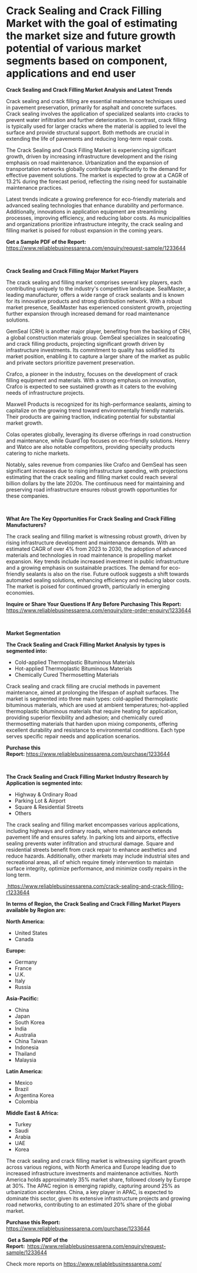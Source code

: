 <p><h1>Crack Sealing and Crack Filling Market with the goal of estimating the market size and future growth potential of various market segments based on component, applications and end user</h1></p><p><strong>Crack Sealing and Crack Filling Market Analysis and Latest Trends</strong></p>
<p><p>Crack sealing and crack filling are essential maintenance techniques used in pavement preservation, primarily for asphalt and concrete surfaces. Crack sealing involves the application of specialized sealants into cracks to prevent water infiltration and further deterioration. In contrast, crack filling is typically used for larger cracks where the material is applied to level the surface and provide structural support. Both methods are crucial in extending the life of pavements and reducing long-term repair costs.</p><p>The Crack Sealing and Crack Filling Market is experiencing significant growth, driven by increasing infrastructure development and the rising emphasis on road maintenance. Urbanization and the expansion of transportation networks globally contribute significantly to the demand for effective pavement solutions. The market is expected to grow at a CAGR of 13.2% during the forecast period, reflecting the rising need for sustainable maintenance practices.</p><p>Latest trends indicate a growing preference for eco-friendly materials and advanced sealing technologies that enhance durability and performance. Additionally, innovations in application equipment are streamlining processes, improving efficiency, and reducing labor costs. As municipalities and organizations prioritize infrastructure integrity, the crack sealing and filling market is poised for robust expansion in the coming years.</p></p>
<p><strong>Get a Sample PDF of the Report:&nbsp;</strong> <a href="https://www.reliablebusinessarena.com/enquiry/request-sample/1233644?utm_campaign=1902&utm_medium=2&utm_source=Github&utm_content=ia&utm_term=02022025&utm_id=crack-sealing-and-crack-filling">https://www.reliablebusinessarena.com/enquiry/request-sample/1233644</a></p>
<p>&nbsp;</p>
<p><strong>Crack Sealing and Crack Filling Major Market Players</strong></p>
<p><p>The crack sealing and filling market comprises several key players, each contributing uniquely to the industry's competitive landscape. SealMaster, a leading manufacturer, offers a wide range of crack sealants and is known for its innovative products and strong distribution network. With a robust market presence, SealMaster has experienced consistent growth, projecting further expansion through increased demand for road maintenance solutions.</p><p>GemSeal (CRH) is another major player, benefiting from the backing of CRH, a global construction materials group. GemSeal specializes in sealcoating and crack filling products, projecting significant growth driven by infrastructure investments. Its commitment to quality has solidified its market position, enabling it to capture a larger share of the market as public and private sectors prioritize pavement preservation.</p><p>Crafco, a pioneer in the industry, focuses on the development of crack filling equipment and materials. With a strong emphasis on innovation, Crafco is expected to see sustained growth as it caters to the evolving needs of infrastructure projects.</p><p>Maxwell Products is recognized for its high-performance sealants, aiming to capitalize on the growing trend toward environmentally friendly materials. Their products are gaining traction, indicating potential for substantial market growth.</p><p>Colas operates globally, leveraging its diverse offerings in road construction and maintenance, while GuardTop focuses on eco-friendly solutions. Henry and Watco are also notable competitors, providing specialty products catering to niche markets.</p><p>Notably, sales revenue from companies like Crafco and GemSeal has seen significant increases due to rising infrastructure spending, with projections estimating that the crack sealing and filling market could reach several billion dollars by the late 2020s. The continuous need for maintaining and preserving road infrastructure ensures robust growth opportunities for these companies.</p></p>
<p>&nbsp;</p>
<p><strong>What Are The Key Opportunities For Crack Sealing and Crack Filling Manufacturers?</strong></p>
<p><p>The crack sealing and filling market is witnessing robust growth, driven by rising infrastructure development and maintenance demands. With an estimated CAGR of over 4% from 2023 to 2030, the adoption of advanced materials and technologies in road maintenance is propelling market expansion. Key trends include increased investment in public infrastructure and a growing emphasis on sustainable practices. The demand for eco-friendly sealants is also on the rise. Future outlook suggests a shift towards automated sealing solutions, enhancing efficiency and reducing labor costs. The market is poised for continued growth, particularly in emerging economies.</p></p>
<p><strong>Inquire or Share Your Questions If Any Before Purchasing This Report:</strong> <a href="https://www.reliablebusinessarena.com/enquiry/pre-order-enquiry/1233644?utm_campaign=1902&utm_medium=2&utm_source=Github&utm_content=ia&utm_term=02022025&utm_id=crack-sealing-and-crack-filling">https://www.reliablebusinessarena.com/enquiry/pre-order-enquiry/1233644</a></p>
<p>&nbsp;</p>
<p><strong>Market Segmentation</strong></p>
<p><strong>The Crack Sealing and Crack Filling Market Analysis by types is segmented into:</strong></p>
<p><ul><li>Cold-applied Thermoplastic Bituminous Materials</li><li>Hot-applied Thermoplastic Bituminous Materials</li><li>Chemically Cured Thermosetting Materials</li></ul></p>
<p><p>Crack sealing and crack filling are crucial methods in pavement maintenance, aimed at prolonging the lifespan of asphalt surfaces. The market is segmented into three main types: cold-applied thermoplastic bituminous materials, which are used at ambient temperatures; hot-applied thermoplastic bituminous materials that require heating for application, providing superior flexibility and adhesion; and chemically cured thermosetting materials that harden upon mixing components, offering excellent durability and resistance to environmental conditions. Each type serves specific repair needs and application scenarios.</p></p>
<p><strong>Purchase this Report:&nbsp;</strong><a href="https://www.reliablebusinessarena.com/purchase/1233644?utm_campaign=1902&utm_medium=2&utm_source=Github&utm_content=ia&utm_term=02022025&utm_id=crack-sealing-and-crack-filling">https://www.reliablebusinessarena.com/purchase/1233644</a></p>
<p>&nbsp;</p>
<p><strong>The Crack Sealing and Crack Filling Market Industry Research by Application is segmented into:</strong></p>
<p><ul><li>Highway & Ordinary Road</li><li>Parking Lot & Airport</li><li>Square & Residential Streets</li><li>Others</li></ul></p>
<p><p>The crack sealing and filling market encompasses various applications, including highways and ordinary roads, where maintenance extends pavement life and ensures safety. In parking lots and airports, effective sealing prevents water infiltration and structural damage. Square and residential streets benefit from crack repair to enhance aesthetics and reduce hazards. Additionally, other markets may include industrial sites and recreational areas, all of which require timely intervention to maintain surface integrity, optimize performance, and minimize costly repairs in the long term.</p></p>
<p><a href="https://www.reliablebusinessarena.com/crack-sealing-and-crack-filling-r1233644?utm_campaign=1902&utm_medium=2&utm_source=Github&utm_content=ia&utm_term=02022025&utm_id=crack-sealing-and-crack-filling">&nbsp;https://www.reliablebusinessarena.com/crack-sealing-and-crack-filling-r1233644</a></p>
<p><strong>In terms of Region, the Crack Sealing and Crack Filling Market Players available by Region are:</strong></p>
<p>
    <p> <strong> North America: </strong>
        <ul>
            <li>United States</li>
            <li>Canada</li>
        </ul>
        </p> 
    <p> <strong> Europe: </strong>
        <ul>
            <li>Germany</li>
            <li>France</li>
            <li>U.K.</li>
            <li>Italy</li>
            <li>Russia</li>
        </ul>
        </p> 
    <p> <strong> Asia-Pacific: </strong>
        <ul>
            <li>China</li>
            <li>Japan</li>
            <li>South Korea</li>
            <li>India</li>
            <li>Australia</li>
            <li>China Taiwan</li>
            <li>Indonesia</li>
            <li>Thailand</li>
            <li>Malaysia</li>
        </ul>
        </p> 
    <p> <strong> Latin America: </strong>
        <ul>
            <li>Mexico</li>
            <li>Brazil</li>
            <li>Argentina Korea</li>
            <li>Colombia</li>
        </ul>
        </p> 
    <p> <strong> Middle East & Africa: </strong>
        <ul>
            <li>Turkey</li>
            <li>Saudi</li>
            <li>Arabia</li>
            <li>UAE</li>
            <li>Korea</li>
        </ul>
    </p>
    </p>
<p><p>The crack sealing and crack filling market is witnessing significant growth across various regions, with North America and Europe leading due to increased infrastructure investments and maintenance activities. North America holds approximately 35% market share, followed closely by Europe at 30%. The APAC region is emerging rapidly, capturing around 25% as urbanization accelerates. China, a key player in APAC, is expected to dominate this sector, given its extensive infrastructure projects and growing road networks, contributing to an estimated 20% share of the global market.</p></p>
<p><strong>Purchase this Report: </strong><a href="https://www.reliablebusinessarena.com/purchase/1233644?utm_campaign=1902&utm_medium=2&utm_source=Github&utm_content=ia&utm_term=02022025&utm_id=crack-sealing-and-crack-filling">https://www.reliablebusinessarena.com/purchase/1233644</a></p>
<p>&nbsp;<strong>Get a Sample PDF of the Report:&nbsp;&nbsp;</strong><a href="https://www.reliablebusinessarena.com/enquiry/request-sample/1233644?utm_campaign=1902&utm_medium=2&utm_source=Github&utm_content=ia&utm_term=02022025&utm_id=crack-sealing-and-crack-filling">https://www.reliablebusinessarena.com/enquiry/request-sample/1233644</a></p>
<p><strong></strong></p>
<p>Check more reports on <a href="https://www.reliablebusinessarena.com/?utm_campaign=1902&utm_medium=2&utm_source=Github&utm_content=ia&utm_term=02022025&utm_id=crack-sealing-and-crack-filling">https://www.reliablebusinessarena.com/</a></p>